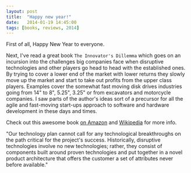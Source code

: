 ```yaml
---
layout: post
title:  "Happy new year!"
date:   2014-01-19 14:45:00
tags: [books, reviews, 2014]
---
```


First of all, Happy New Year to everyone.

Next, I've read a great book `The Innovator's Dillemma` which goes on an incursion into the challenges big companies face when disruptive technologies and other players go head to head with the established ones. By trying to cover a lower end of the market with lower returns they slowly move up the market and start to take out profits from the upper class players. Examples cover the somewhat fast moving disk drives industries going from 14" to 8", 5.25", 3.25" or from excavators and motorcycle companies. I saw parts of the author's ideas sort of a precursor for all the agile and fast-moving start-ups approach to software and hardware development in these days and times.

Check out this awesome book [on Amazon] and [Wikipedia] for more info.

"Our technology plan cannot call for any technological breakthroughs on the path critical for the  project's success. Historically, disruptive technologies involve no new technologies; rather, they  consist of components built around proven technologies and put together in a novel product architecture that offers the customer a set of attributes never before available."

[on Amazon]: http://www.amazon.com/The-Innovators-Dilemma-Revolutionary-Business/dp/0062060244
[Wikipedia]: http://en.wikipedia.org/wiki/The_Innovator's_Dilemma
